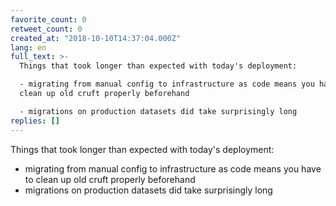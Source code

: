 ```yaml
---
favorite_count: 0
retweet_count: 0
created_at: "2018-10-10T14:37:04.000Z"
lang: en
full_text: >-
  Things that took longer than expected with today's deployment: 

  - migrating from manual config to infrastructure as code means you have to
  clean up old cruft properly beforehand

  - migrations on production datasets did take surprisingly long
replies: []
---
```


Things that took longer than expected with today's deployment:

- migrating from manual config to infrastructure as code means you have to clean
  up old cruft properly beforehand
- migrations on production datasets did take surprisingly long
